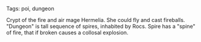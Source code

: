 Tags: poi, dungeon

Crypt of the fire and air mage Hermelia. She could fly and cast fireballs. "Dungeon" is tall sequence of spires, inhabited by Rocs. Spire has a "spine" of fire, that if broken causes a collosal explosion.
